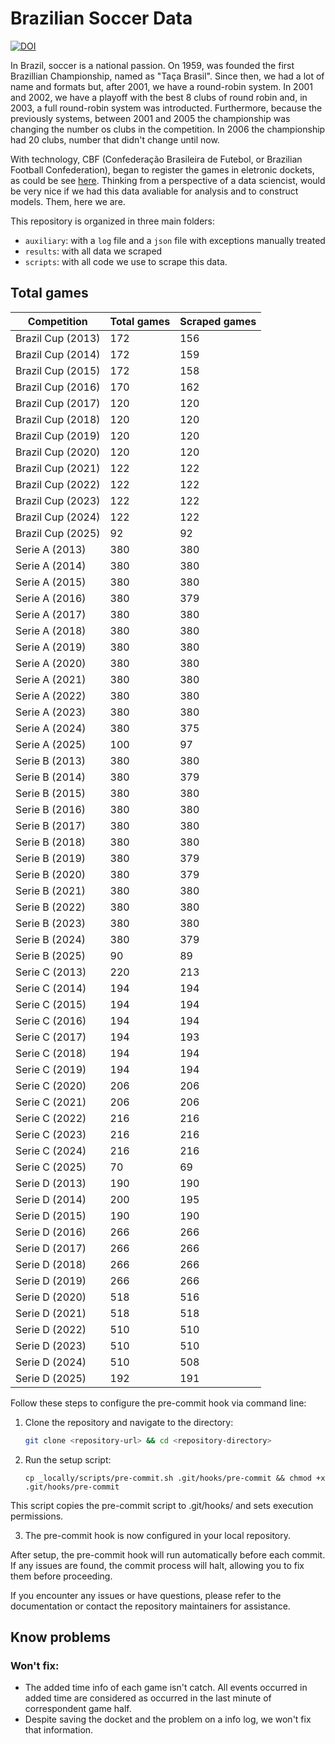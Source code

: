 # Brazilian Soccer Data

[![DOI](https://zenodo.org/badge/646611229.svg)](https://doi.org/10.5281/zenodo.15207727)

In Brazil, soccer is a national passion. On 1959, was founded the first Brazillian Championship, named as "Taça Brasil". Since then, we had a lot of name and formats but, after 2001, we have a round-robin system. In 2001 and 2002, we have a playoff with the best 8 clubs of round robin and, in 2003, a full round-robin system was introducted. Furthermore, because the previously systems, between 2001 and 2005 the championship was changing the number os clubs in the competition. In 2006 the championship had 20 clubs, number that didn't change until now.

With technology, CBF (Confederação Brasileira de Futebol, or Brazilian Football Confederation), began to register the games in eletronic dockets, as could be see [here](https://conteudo.cbf.com.br/sumulas/2013/424172se.pdf). Thinking from a perspective of a data sciencist, would be very nice if we had this data avaliable for analysis and to construct models. Them, here we are.

This repository is organized in three main folders:
 - ```auxiliary```: with a `log` file and a `json` file with exceptions manually treated
 - ```results```: with all data we scraped
 - ```scripts```: with all code we use to scrape this data.

## Total games

|   Competition   |Total games|Scraped games|
|-----------------|-----------|-------------|
|Brazil Cup (2013)|    172    |     156     |
|Brazil Cup (2014)|    172    |     159     |
|Brazil Cup (2015)|    172    |     158     |
|Brazil Cup (2016)|    170    |     162     |
|Brazil Cup (2017)|    120    |     120     |
|Brazil Cup (2018)|    120    |     120     |
|Brazil Cup (2019)|    120    |     120     |
|Brazil Cup (2020)|    120    |     120     |
|Brazil Cup (2021)|    122    |     122     |
|Brazil Cup (2022)|    122    |     122     |
|Brazil Cup (2023)|    122    |     122     |
|Brazil Cup (2024)|    122    |     122     |
|Brazil Cup (2025)|     92    |      92     |
|  Serie A (2013) |    380    |     380     |
|  Serie A (2014) |    380    |     380     |
|  Serie A (2015) |    380    |     380     |
|  Serie A (2016) |    380    |     379     |
|  Serie A (2017) |    380    |     380     |
|  Serie A (2018) |    380    |     380     |
|  Serie A (2019) |    380    |     380     |
|  Serie A (2020) |    380    |     380     |
|  Serie A (2021) |    380    |     380     |
|  Serie A (2022) |    380    |     380     |
|  Serie A (2023) |    380    |     380     |
|  Serie A (2024) |    380    |     375     |
|  Serie A (2025) |    100    |      97     |
|  Serie B (2013) |    380    |     380     |
|  Serie B (2014) |    380    |     379     |
|  Serie B (2015) |    380    |     380     |
|  Serie B (2016) |    380    |     380     |
|  Serie B (2017) |    380    |     380     |
|  Serie B (2018) |    380    |     380     |
|  Serie B (2019) |    380    |     379     |
|  Serie B (2020) |    380    |     379     |
|  Serie B (2021) |    380    |     380     |
|  Serie B (2022) |    380    |     380     |
|  Serie B (2023) |    380    |     380     |
|  Serie B (2024) |    380    |     379     |
|  Serie B (2025) |     90    |      89     |
|  Serie C (2013) |    220    |     213     |
|  Serie C (2014) |    194    |     194     |
|  Serie C (2015) |    194    |     194     |
|  Serie C (2016) |    194    |     194     |
|  Serie C (2017) |    194    |     193     |
|  Serie C (2018) |    194    |     194     |
|  Serie C (2019) |    194    |     194     |
|  Serie C (2020) |    206    |     206     |
|  Serie C (2021) |    206    |     206     |
|  Serie C (2022) |    216    |     216     |
|  Serie C (2023) |    216    |     216     |
|  Serie C (2024) |    216    |     216     |
|  Serie C (2025) |     70    |      69     |
|  Serie D (2013) |    190    |     190     |
|  Serie D (2014) |    200    |     195     |
|  Serie D (2015) |    190    |     190     |
|  Serie D (2016) |    266    |     266     |
|  Serie D (2017) |    266    |     266     |
|  Serie D (2018) |    266    |     266     |
|  Serie D (2019) |    266    |     266     |
|  Serie D (2020) |    518    |     516     |
|  Serie D (2021) |    518    |     518     |
|  Serie D (2022) |    510    |     510     |
|  Serie D (2023) |    510    |     510     |
|  Serie D (2024) |    510    |     508     |
|  Serie D (2025) |    192    |     191     |

Follow these steps to configure the pre-commit hook via command line:

1. Clone the repository and navigate to the directory:

   ```bash
   git clone <repository-url> && cd <repository-directory>
   ```

2. Run the setup script:

    ```
    cp _locally/scripts/pre-commit.sh .git/hooks/pre-commit && chmod +x .git/hooks/pre-commit
    ```

This script copies the pre-commit script to .git/hooks/ and sets execution permissions.

3. The pre-commit hook is now configured in your local repository.

After setup, the pre-commit hook will run automatically before each commit. If any issues are found, the commit process will halt, allowing you to fix them before proceeding.

If you encounter any issues or have questions, please refer to the documentation or contact the repository maintainers for assistance.

## Know problems

### Won't fix:
 - The added time info of each game isn't catch. All events occurred in added time are considered as occurred in the last minute of correspondent game half.
 - Despite saving the docket and the problem on a info log, we won't fix that information.
